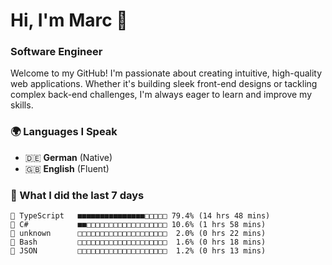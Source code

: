 # Hi, I'm Marc 👋 
### Software Engineer

Welcome to my GitHub! I'm passionate about creating intuitive, high-quality web applications. Whether it's building sleek front-end designs or tackling complex back-end challenges, I'm always eager to learn and improve my skills.  

### 🌍 Languages I Speak  
- 🇩🇪 **German** (Native)  
- 🇬🇧 **English** (Fluent)

### 🤯 What I did the last 7 days

```
🔷 TypeScript   ■■■■■■■■■■■■■■■□□□□□ 79.4% (14 hrs 48 mins)
🔷 C#           ■■□□□□□□□□□□□□□□□□□□ 10.6% (1 hrs 58 mins)
📄 unknown      □□□□□□□□□□□□□□□□□□□□  2.0% (0 hrs 22 mins)
📄 Bash         □□□□□□□□□□□□□□□□□□□□  1.6% (0 hrs 18 mins)
📄 JSON         □□□□□□□□□□□□□□□□□□□□  1.2% (0 hrs 13 mins)
```